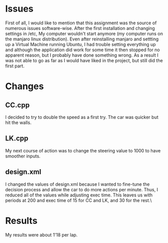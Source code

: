 # Issues
First of all, I would like to mention that this assignment was the source of numerous issues software-wise. After the first installation and changing settings in /etc, My computer wouldn't start anymore (my computer runs on the manjaro linux distribution). Even after reinstalling manjaro and settting up a Virtual Machine running Ubuntu, I had trouble setting everything up and although the application did work for some time it then stopped for no apparent reason, but I probably have done something wrong. As a result I was not able to go as far as I would have liked in the project, but still did the first part.

# Changes
## CC.cpp
I decided to try to double the speed as a first try. The car was quicker but hit the walls.
## LK.cpp
My next course of action was to change the steering value to 1000 to have smoother inputs.
## design.xml 
I changed the values of design.xml because I wanted to fine-tune the decision process and allow the car to do more actions per minute. Thus, I reduced all of the values while adjusting exec time. This leaves us with periods at 200 and exec time of 15 for CC and LK, and 30 for the rest.\

# Results
My results were about 1'18 per lap.